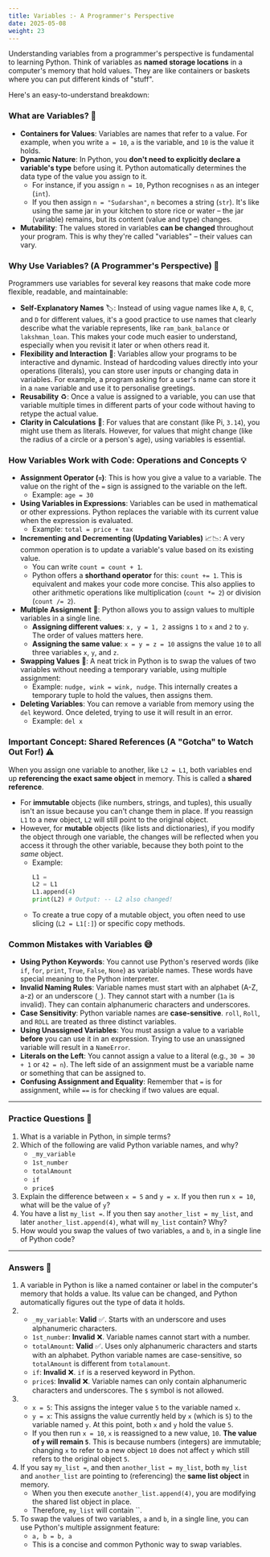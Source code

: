 ```yaml
---
title: Variables :- A Programmer's Perspective
date: 2025-05-08
weight: 23
---
```


Understanding variables from a programmer's perspective is fundamental to learning Python. Think of variables as **named storage locations** in a computer's memory that hold values. They are like containers or baskets where you can put different kinds of "stuff".

Here's an easy-to-understand breakdown:

### What are Variables? 🧺
*   **Containers for Values**: Variables are names that refer to a value. For example, when you write `a = 10`, `a` is the variable, and `10` is the value it holds.
*   **Dynamic Nature**: In Python, you **don't need to explicitly declare a variable's type** before using it. Python automatically determines the data type of the value you assign to it.
    *   For instance, if you assign `n = 10`, Python recognises `n` as an integer (`int`).
    *   If you then assign `n = "Sudarshan"`, `n` becomes a string (`str`). It's like using the same jar in your kitchen to store rice or water – the jar (variable) remains, but its content (value and type) changes.
*   **Mutability**: The values stored in variables **can be changed** throughout your program. This is why they're called "variables" – their values can vary.

### Why Use Variables? (A Programmer's Perspective) 🤔
Programmers use variables for several key reasons that make code more flexible, readable, and maintainable:

*   **Self-Explanatory Names** 🏷️: Instead of using vague names like `A`, `B`, `C`, and `D` for different values, it's a good practice to use names that clearly describe what the variable represents, like `ram_bank_balance` or `lakshman_loan`. This makes your code much easier to understand, especially when you revisit it later or when others read it.
*   **Flexibility and Interaction** 💬: Variables allow your programs to be interactive and dynamic. Instead of hardcoding values directly into your operations (literals), you can store user inputs or changing data in variables. For example, a program asking for a user's name can store it in a `name` variable and use it to personalise greetings.
*   **Reusability** ♻️: Once a value is assigned to a variable, you can use that variable multiple times in different parts of your code without having to retype the actual value.
*   **Clarity in Calculations** 🧮: For values that are constant (like Pi, `3.14`), you might use them as literals. However, for values that might change (like the radius of a circle or a person's age), using variables is essential.

### How Variables Work with Code: Operations and Concepts 💡

*   **Assignment Operator (`=`)**: This is how you give a value to a variable. The value on the right of the `=` sign is assigned to the variable on the left.
    *   Example: `age = 30`
*   **Using Variables in Expressions**: Variables can be used in mathematical or other expressions. Python replaces the variable with its current value when the expression is evaluated.
    *   Example: `total = price + tax`
*   **Incrementing and Decrementing (Updating Variables)** 📈📉: A very common operation is to update a variable's value based on its existing value.
    *   You can write `count = count + 1`.
    *   Python offers a **shorthand operator** for this: `count += 1`. This is equivalent and makes your code more concise. This also applies to other arithmetic operations like multiplication (`count *= 2`) or division (`count /= 2`).
*   **Multiple Assignment** 👯: Python allows you to assign values to multiple variables in a single line.
    *   **Assigning different values**: `x, y = 1, 2` assigns `1` to `x` and `2` to `y`. The order of values matters here.
    *   **Assigning the same value**: `x = y = z = 10` assigns the value `10` to all three variables `x`, `y`, and `z`.
*   **Swapping Values** 🔄: A neat trick in Python is to swap the values of two variables without needing a temporary variable, using multiple assignment:
    *   Example: `nudge, wink = wink, nudge`. This internally creates a temporary tuple to hold the values, then assigns them.
*   **Deleting Variables**: You can remove a variable from memory using the `del` keyword. Once deleted, trying to use it will result in an error.
    *   Example: `del x`

### Important Concept: Shared References (A "Gotcha" to Watch Out For!) ⚠️
When you assign one variable to another, like `L2 = L1`, both variables end up **referencing the exact same object** in memory. This is called a **shared reference**.
*   For **immutable** objects (like numbers, strings, and tuples), this usually isn't an issue because you can't change them in place. If you reassign `L1` to a new object, `L2` will still point to the original object.
*   However, for **mutable** objects (like lists and dictionaries), if you modify the object through one variable, the changes will be reflected when you access it through the other variable, because they both point to the *same* object.
    *   Example:
        ```python
        L1 =
        L2 = L1
        L1.append(4)
        print(L2) # Output: -- L2 also changed!
        ```
    *   To create a true copy of a mutable object, you often need to use slicing (`L2 = L1[:]`) or specific copy methods.

### Common Mistakes with Variables 😅
*   **Using Python Keywords**: You cannot use Python's reserved words (like `if`, `for`, `print`, `True`, `False`, `None`) as variable names. These words have special meaning to the Python interpreter.
*   **Invalid Naming Rules**: Variable names must start with an alphabet (A-Z, a-z) or an underscore (`_`). They cannot start with a number (`1a` is invalid). They can contain alphanumeric characters and underscores.
*   **Case Sensitivity**: Python variable names are **case-sensitive**. `roll`, `Roll`, and `ROLL` are treated as three distinct variables.
*   **Using Unassigned Variables**: You must assign a value to a variable **before** you can use it in an expression. Trying to use an unassigned variable will result in a `NameError`.
*   **Literals on the Left**: You cannot assign a value to a literal (e.g., `30 = 30 + 1` or `42 = n`). The left side of an assignment must be a variable name or something that can be assigned to.
*   **Confusing Assignment and Equality**: Remember that `=` is for assignment, while `==` is for checking if two values are equal.

---

### Practice Questions 🧠
1.  What is a variable in Python, in simple terms?
2.  Which of the following are valid Python variable names, and why?
    *   `_my_variable`
    *   `1st_number`
    *   `totalAmount`
    *   `if`
    *   `price$`
3.  Explain the difference between `x = 5` and `y = x`. If you then run `x = 10`, what will be the value of `y`?
4.  You have a list `my_list =`. If you then say `another_list = my_list`, and later `another_list.append(4)`, what will `my_list` contain? Why?
5.  How would you swap the values of two variables, `a` and `b`, in a single line of Python code?

---

### Answers 📜

1.  A variable in Python is like a named container or label in the computer's memory that holds a value. Its value can be changed, and Python automatically figures out the type of data it holds.
2.  *   `_my_variable`: **Valid** ✅. Starts with an underscore and uses alphanumeric characters.
    *   `1st_number`: **Invalid** ❌. Variable names cannot start with a number.
    *   `totalAmount`: **Valid** ✅. Uses only alphanumeric characters and starts with an alphabet. Python variable names are case-sensitive, so `totalAmount` is different from `totalamount`.
    *   `if`: **Invalid** ❌. `if` is a reserved keyword in Python.
    *   `price$`: **Invalid** ❌. Variable names can only contain alphanumeric characters and underscores. The `$` symbol is not allowed.
3.  *   `x = 5`: This assigns the integer value `5` to the variable named `x`.
    *   `y = x`: This assigns the value currently held by `x` (which is `5`) to the variable named `y`. At this point, both `x` and `y` hold the value `5`.
    *   If you then run `x = 10`, `x` is reassigned to a new value, `10`. **The value of `y` will remain `5`**. This is because numbers (integers) are immutable; changing `x` to refer to a new object `10` does not affect `y` which still refers to the original object `5`.
4.  If you say `my_list =`, and then `another_list = my_list`, both `my_list` and `another_list` are pointing to (referencing) the **same list object** in memory.
    *   When you then execute `another_list.append(4)`, you are modifying the shared list object in place.
    *   Therefore, `my_list` will contain ``.
5.  To swap the values of two variables, `a` and `b`, in a single line, you can use Python's multiple assignment feature:
    *   `a, b = b, a`
    *   This is a concise and common Pythonic way to swap variables.